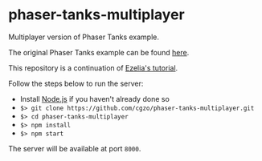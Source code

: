 # phaser-tanks-multiplayer
Multiplayer version of Phaser Tanks example.

The original Phaser Tanks example can be found [here](http://examples.phaser.io/_site/view_full.html?d=games&f=tanks.js&t=tanks).

This repository is a continuation of [Ezelia's tutorial](http://ezelia.com/2014/tutorial-creating-basic-multiplayer-game-phaser-eureca-io).

Follow the steps below to run the server:
* Install [Node.js](https://nodejs.org) if you haven't already done so
* `$> git clone https://github.com/cgzo/phaser-tanks-multiplayer.git`
* `$> cd phaser-tanks-multiplayer`
* `$> npm install`
* `$> npm start`

The server will be available at port `8000`.
